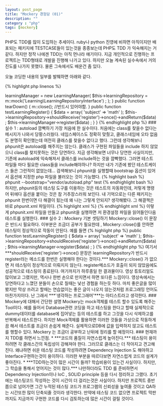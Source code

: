 ```yaml
---
layout: post_page
title: "Mockery 경험담 (01)"
description: ""
category : "php"
tags: [mockery]
---
```


PHP도 TDD를 많이 도입하는 추세이다. ruby나 python 진영에 비하면 아직이지만 배포되는 패키지에 TESTCASE들이 있는것을 종종보는데 PHP도 TDD 가 익숙해지는 거 같다. 하지만 정작 나에겐 TDD는 아직 먼나라 얘기이다. 지금 개인적으로 진행하는 프로젝트는 TDD형태로 개발을 진행해 나가고 있다. 하지만 오늘 계속된 실수속에서 거의 진도를 나가지 못했다. 물론 그속에서도 배운건 좀 있다. 

오늘 코딩한 내용의 일부를 발췌하면 아래와 같다. 

{% highlight php linenos %}
<?php  
use \Mockery as m;

use Leanning\LearningManager ; 
use Learning\LearningRepository ; 
use Learning\LearningRepositoryInterface ; 

class LearningTest extends PHPUnit_Framework_TestCase
{
    protected $learningManager ;
    protected $learningRepository ; 

    public function setUp()
    {
        $this->learningManager = new LearningManager(
            $this->learningRepository = m::mock('Learning\LearningRepositoryInterface') ;
        ); 
    }

    public function tearDown()
    {
        m::close(); //반드시 있어야함.
    }

    public function testLearningRegister()
    { 
        $data = array(
            'subject' => 'math' 
        ); 
        $this->learningRepository->shouldReceive('register')->once()->andReturn($data) ; 
        $this->learningManager->register($data) ; 
    }

}
{% endhighlight php %}

### 실수 1 : autoload 깜빡하기 
가장 처음에 한 실수이다. 처음에는 class를 찾을수 없다는 메시지가 나와서 당황스러웠다. 네임스페이스도 정확히 맞췄고, 클래스네임에 오타 없음도 분명히 확인했는데 여전히 클래스를 찾을수 없다고 했다. 그런데 생각해보니 phpunit은 autoload를 해주지는 않는다. 클래스가 구현된 파일들을 include 하지 않았으니 class를 찾지못하는 것은 당연하다. 지금 생각해보면 너무나 당연한 사실이지만, 기존에 autoload에 익숙해져서 클래스를 include하는 것을 깜빡했다. 

그러면 테스트 파일들 마다 필요한 class들을 include해야하나? 하지만 내가 기존에 봤던 테스트케이스 들은 그런적이 없었는데... 
검색해보니 phpunit을 실행할때 bootstrap 옵션이 있어서 옵션에 지정한 php 파일을 불러오는 것이 가능했다. 
{% highlight bash %}
phpunit --bootstrap="vendor/autoload.php" test
{% endhighlight bash %}

하지만, phpunit등의 테스팅 도구를 이용하는 것은 테스트의 자동화인데, 저렇게 명령어 뒤에다 옵션을 붙이는 것은 참 거추장스러워 보인다. 내 기억으로는 다른 패키지는 phpunit 한번이면 다 해결이 됬는데 왜 나는 그렇게 안되지? 생각해봤다. 
그 해결책은 바로 phpunit.xml 파일이다. 
{% highlight xml %}
<phpunit bootstrap="vendor/autoload.php"
        colors="true"
        convertErrorsToExceptions="true"
        convertWarningsToExceptions="true"
        convertNoticesToExceptions="true"
        stopOnFailure="true"
</phpunit>
{% endhighlight xml %}
이렇게 phpunit.xml 파일을 만들고 phpunit을 실행하면 저 환경설정 파일을 읽어들인다음 테스트를 실행한다.

### 실수 2 : Mockery 기본 셋팅하기
Mockery::close()  이 문장은 반드시 필요하다. 이부분은 조금더 공부가 필요한데 , Mockery::close()를 안하면 테스팅이 정상적으로 작동이 안된다. 예를 들면
{% highlight php %} 
public function testLearningRegister()
    { 
        $data = array(
            'subject' => 'math' 
        ); 
        $this->learningRepository->shouldReceive('register')->once()->andReturn($data) ; 
        $this->learningManager->register($data) ; 
    }
{% endhighlight php %}

여기서 ***shouldReceive('register')->once() 문장은 learningRepository가 반드시 register라는 메소드를 한번은 실행해야 한다는 것이다.*** Mockery::close() 가 없으면 저 테스팅이 정상적으로 이뤄지지 않는다. register메소드가 호출이 되지 않았음에도 성공적으로 테스팅이 종료된다.  

여기까지가 하루종일 한 결과물이다. 영상 튜토리얼도 많이보고 그랬지만, 역시나 한번 손으로 만지면서 하면 또다른 느낌이다. 영상속에서는 당연하다고 느꼈던 분들이 손으로 칠때는 낯선 경험을 하는듯 하다. 마치 좋은글을 많이봤지만 막상 쓰려고 할때는 연습없이는 좋은 글이 나오지 않는것처럼 프로그래밍 언어도 마찬가지이다. 

난 그래서 ***'생각하는 프로그래머'***는 아티스트라고 생각한다.

### Mockery에 대해서 간단한 설명
Mockery는 mock객체를 테스트 할수 있도록 해주는 Tool이다. 예를 들어서 Database관련 코딩을 하고 테스팅을 한다고 할때 실제적으로 dummy데이터를 database에 집어넣는 등의 테스트를 하고 그것을 다시 삭제하고를 반복해서 테스트한다. 하지만 Mock객체를 활용하면 이러한 것들을 가상으로 작동하게끔 해서 테스트를 조금더 손쉽게 해준다. 실제적으로DB에 값을 입력하지 않고도 테스트를 행할수 있다. Mockery 는 조금더 공부하고 난뒤에 정리를 할 예정이다. 

### 현재까지 TDD를 하면서 느낀점. 
* ***코드의 품질이 자연스럽게 높아진다.*** 테스팅이 용이하려면 각 클래스간의 독립성이 강해져야 한다. 그러므로 클래스는 더 작아지고 견고해진다. 왜냐하면 쉬운 테스팅 코드를 작성하려면 Dependency Injection 도 해야하고 Interface구현하는것이 용이하다. 이러한 부분을 따르다보면 자연스럽게 코드의 설계가 좋아진다. 
* ***TDD하는것이 많은 시간이 들까? 학습비용이 있는건 사실이다. 하지만, 그 학습을 통해서 얻어지는 것이 많다.*** 나만하더라도 TDD 를 준비하면서 Dependency Injection이나 IoC , SOLID principle 등을 다시 정리하고 그랬다. 초기에는 테스팅코드 작성하는 것이 시간이 더 걸리는것은 사실이다. 하지만 프로젝트 중반쯤으로 넘어가면 그간 누적된 테스팅 코드가 프로그램의 신뢰성을 높여줄 것이고 QA하는 시간또한 많이 단축되줄 것이라 생각한다.  만약에 테스팅 코드 없으면 프로젝트 막판까지도 지금까지 구현한 코드를 다시 검토하는데 많은 시간이 걸릴 것이다. 
